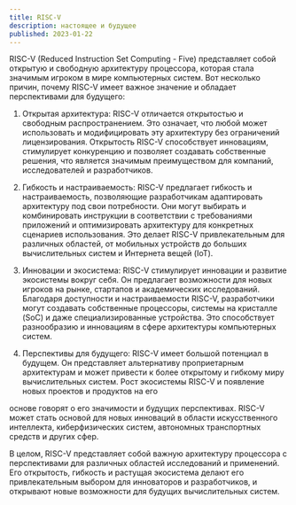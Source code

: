 ```yaml
---
title: RISC-V
description: настоящее и будущее
published: 2023-01-22
---
```

RISC-V (Reduced Instruction Set Computing - Five) представляет собой открытую и свободную архитектуру процессора, которая стала значимым игроком в мире компьютерных систем. Вот несколько причин, почему RISC-V имеет важное значение и обладает перспективами для будущего:

1. Открытая архитектура: RISC-V отличается открытостью и свободным распространением. Это означает, что любой может использовать и модифицировать эту архитектуру без ограничений лицензирования. Открытость RISC-V способствует инновациям, стимулирует конкуренцию и позволяет создавать собственные решения, что является значимым преимуществом для компаний, исследователей и разработчиков.

2. Гибкость и настраиваемость: RISC-V предлагает гибкость и настраиваемость, позволяющие разработчикам адаптировать архитектуру под свои потребности. Они могут выбирать и комбинировать инструкции в соответствии с требованиями приложений и оптимизировать архитектуру для конкретных сценариев использования. Это делает RISC-V привлекательным для различных областей, от мобильных устройств до больших вычислительных систем и Интернета вещей (IoT).

3. Инновации и экосистема: RISC-V стимулирует инновации и развитие экосистемы вокруг себя. Он предлагает возможности для новых игроков на рынке, стартапов и академических исследований. Благодаря доступности и настраиваемости RISC-V, разработчики могут создавать собственные процессоры, системы на кристалле (SoC) и даже специализированные устройства. Это способствует разнообразию и инновациям в сфере архитектуры компьютерных систем.

4. Перспективы для будущего: RISC-V имеет большой потенциал в будущем. Он представляет альтернативу проприетарным архитектурам и может привести к более открытому и гибкому миру вычислительных систем. Рост экосистемы RISC-V и появление новых проектов и продуктов на его

 основе говорят о его значимости и будущих перспективах. RISC-V может стать основой для новых инноваций в области искусственного интеллекта, киберфизических систем, автономных транспортных средств и других сфер.

В целом, RISC-V представляет собой важную архитектуру процессора с перспективами для различных областей исследований и применений. Его открытость, гибкость и растущая экосистема делают его привлекательным выбором для инноваторов и разработчиков, и открывают новые возможности для будущих вычислительных систем.
